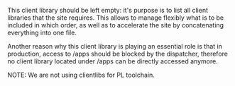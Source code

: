 
This client library should be left empty: it's purpose is to list all client libraries that the site requires. This allows to manage flexibly what is to be included in which order, as well as to accelerate the site by concatenating everything into one file.

Another reason why this client library is playing an essential role is that in production, access to /apps should be blocked by the dispatcher, therefore no client library located under /apps can be directly accessed anymore.

NOTE: We are not using clientlibs for PL toolchain.